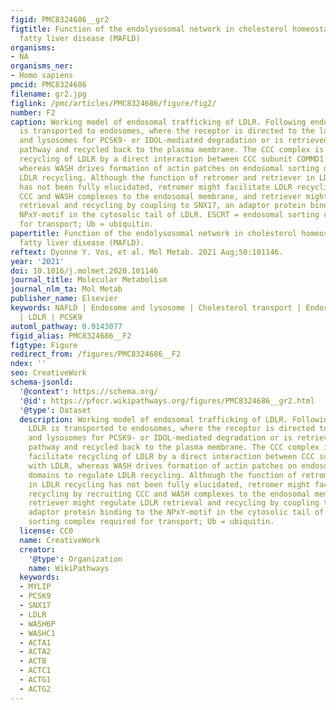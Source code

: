 ```yaml
---
figid: PMC8324686__gr2
figtitle: Function of the endolysosomal network in cholesterol homeostasis and metabolic-associated
  fatty liver disease (MAFLD)
organisms:
- NA
organisms_ner:
- Homo sapiens
pmcid: PMC8324686
filename: gr2.jpg
figlink: /pmc/articles/PMC8324686/figure/fig2/
number: F2
caption: Working model of endosomal trafficking of LDLR. Following endocytosis, LDLR
  is transported to endosomes, where the receptor is directed to the late endosomes
  and lysosomes for PCSK9- or IDOL-mediated degradation or is retrieved from this
  pathway and recycled back to the plasma membrane. The CCC complex is known to facilitate
  recycling of LDLR by a direct interaction between CCC subunit COMMD1 with LDLR,
  whereas WASH drives formation of actin patches on endosomal sorting domains to regulate
  LDLR recycling. Although the function of retromer and retriever in LDLR recycling
  has not been fully elucidated, retromer might facilitate LDLR recycling by recruiting
  CCC and WASH complexes to the endosomal membrane, and retriever might regulate LDLR
  retrieval and recycling by coupling to SNX17, an adaptor protein binding to the
  NPxY-motif in the cytosolic tail of LDLR. ESCRT = endosomal sorting complex required
  for transport; Ub = ubiquitin.
papertitle: Function of the endolysosomal network in cholesterol homeostasis and metabolic-associated
  fatty liver disease (MAFLD).
reftext: Dyonne Y. Vos, et al. Mol Metab. 2021 Aug;50:101146.
year: '2021'
doi: 10.1016/j.molmet.2020.101146
journal_title: Molecular Metabolism
journal_nlm_ta: Mol Metab
publisher_name: Elsevier
keywords: NAFLD | Endosome and lysosome | Cholesterol transport | Endosomal sorting
  | LDLR | PCSK9
automl_pathway: 0.9143077
figid_alias: PMC8324686__F2
figtype: Figure
redirect_from: /figures/PMC8324686__F2
ndex: ''
seo: CreativeWork
schema-jsonld:
  '@context': https://schema.org/
  '@id': https://pfocr.wikipathways.org/figures/PMC8324686__gr2.html
  '@type': Dataset
  description: Working model of endosomal trafficking of LDLR. Following endocytosis,
    LDLR is transported to endosomes, where the receptor is directed to the late endosomes
    and lysosomes for PCSK9- or IDOL-mediated degradation or is retrieved from this
    pathway and recycled back to the plasma membrane. The CCC complex is known to
    facilitate recycling of LDLR by a direct interaction between CCC subunit COMMD1
    with LDLR, whereas WASH drives formation of actin patches on endosomal sorting
    domains to regulate LDLR recycling. Although the function of retromer and retriever
    in LDLR recycling has not been fully elucidated, retromer might facilitate LDLR
    recycling by recruiting CCC and WASH complexes to the endosomal membrane, and
    retriever might regulate LDLR retrieval and recycling by coupling to SNX17, an
    adaptor protein binding to the NPxY-motif in the cytosolic tail of LDLR. ESCRT = endosomal
    sorting complex required for transport; Ub = ubiquitin.
  license: CC0
  name: CreativeWork
  creator:
    '@type': Organization
    name: WikiPathways
  keywords:
  - MYLIP
  - PCSK9
  - SNX17
  - LDLR
  - WASH6P
  - WASHC1
  - ACTA1
  - ACTA2
  - ACTB
  - ACTC1
  - ACTG1
  - ACTG2
---
```

